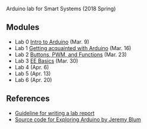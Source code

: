 Arduino lab for Smart Systems (2018 Spring)

## Modules

* Lab 0 [Intro to Arduino](lab0/README.md) (Mar. 9) 
* Lab 1 [Getting acquainted with Arduino](lab1/README.md) (Mar. 16)
* Lab 2 [Buttons, PWM, and Functions](lab2/README.md) (Mar. 23)
* Lab 3 [EE Basics](lab3/README.md) (Mar. 30)
* Lab 4 (Apr. 6)
* Lab 5 (Apr. 13)
* Lab 6 (Apr. 20)

## References 
* [Guideline for writing a lab report](http://www.writing.utoronto.ca/advice/specific-types-of-writing/lab-report)
* [Source code for Exploring Arduino by Jeremy Blum](https://github.com/sciguy14/Exploring-Arduino)
